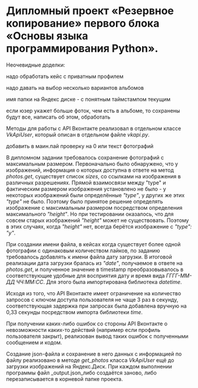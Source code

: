 # Дипломный проект «Резервное копирование» первого блока «Основы языка программирования Python».

Неочевидные доделки:

надо обработать кейс с приватным профилем

надо давать на выбор несколько вариантов альбомов

имя папки на Яндекс диске - с понятным таймстампом текущим

если юзер укажет больше фоток, чем есть в альбоме, то сохранены будут все, написать об
этом, обработать

Методы для работы с API Вконтакте реализовал в отдельном классе _VkApiUser_, который 
описан в отдельном файле _vkapi.py_.

добавить в маин.пай проверку на 0 или текст фотографий

В дипломном задании требовалось сохранение фотографий с максимальным размером. Первоначально
было обнаружено, что у изображений, информация о которых доступна в ответе на метод
_photos.get_, существует список _sizes_, со ссылками на изображения в различных разрешениях.
Прямой взаимосвязи между "type" и фактическим размером изображения установлено не было -
у некоторых изображений были определённые _"type"_, у других же этих _"type"_ не было.
Поэтому было принятое решение определять изображение с максимальным размером посредством 
определения максимального _"height"_. Но при тестировании оказалось, что для совсем старых
изображений _"height"_ может не существовать. Поэтому в этих случаях, когда _"height"_
нет, всегда берётся изображение с _"type": "y"_.

При создании имени файла, в кейсах когда существует более одной фотографии с одинаковым
количеством лайков, по заданию требовалось добавлять к имени файла дату загрузки.
В итоговой реализации дата загрузки бралась из _"date"_, получаемое в ответе на
_photos.get_, и полученное значение в timestamp преобразовывалось в соответствующие
удобные для восприятия дату и время вида _ГГГГ-ММ-ДД ЧЧ:ММ:СС_. Для этого была
импортирована библиотека _datetime_.


Исходя из того, что API Вконтакте имеет ограничение на количество запросов
с ключом доступа пользователя не чаще 3 раз в секунду, соответствующая задержка
при запросах была добавлена вручную на 0,33 секунды посредством импорта
библиотеки _time_.

При получении каких-либо ошибок со стороны API Вконтакте о невозможности каких-то 
действий (например если профиль пользователя закрыт), реализован вывод таких
ошибок с полученными сообщением и кодом.

Создание json-файла и сохранение в него данных с информацией по файлу реализовано
в методе _get_photos_ класса _VkApiUser_ ещё до загрузки изображений на Яндекс.Диск.
При каждом выполнении программы файл _output.json_либо создаётся заново, либо 
перезаписывается в корневой папке проекта.

